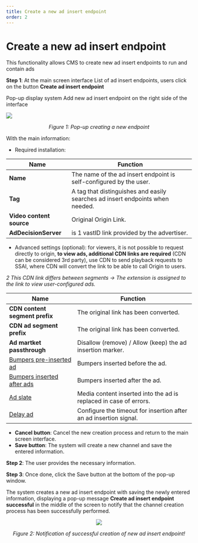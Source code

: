 ```yaml
---
title: Create a new ad insert endpoint
order: 2
---
```


# Create a new ad insert endpoint

This functionality allows CMS to create new ad insert endpoints to run and contain ads

**Step 1**: At the main screen interface List of ad insert endpoints, users click on the button **Create ad insert endpoint**

Pop-up display system Add new ad insert endpoint on the right side of the interface

![](/images/dai/pop-up-create-endpoint.png)

<center>

_Figure 1: Pop-up creating a new endpoint_

</center>

With the main information:

- Required installation:

| Name                     | Function                                                                      |
| ------------------------ | ----------------------------------------------------------------------------- |
| **Name**                 | The name of the ad insert endpoint is self-configured by the user.            |
| **Tag**                  | A tag that distinguishes and easily searches ad insert endpoints when needed. |
| **Video content source** | Original Origin Link.                                                         |
| **AdDecisionServer**     | is 1 vastID link provided by the advertiser.                                  |

- Advanced settings (optional): for viewers, it is not possible to request directly to origin, **to view ads, additional CDN links are required** (CDN can be considered 3rd party), use CDN to send playback requests to SSAI, where CDN will convert the link to be able to call Origin to users.

_2 This CDN link differs between segments
→ The extension is assigned to the link to view user-configured ads._

| Name                                                                                                                                          | Function                                                                                        |
| --------------------------------------------------------------------------------------------------------------------------------------------- | ----------------------------------------------------------------------------------------------- |
| **CDN content segment prefix**                                                                                                                | The original link has been converted.                                                           |
| **CDN ad segment prefix**                                                                                                                     | The original link has been converted.                                                           |
| **Ad martket passthrough**                                                                                                                    | Disallow (remove) / Allow (keep) the ad insertion marker. |
| [Bumpers pre-inserted ad](../2-ad-insert-endpoint/f-bumper-ad.md)    | Bumpers inserted before the ad.                                                                 |
| [Bumpers inserted after ads](../2-ad-insert-endpoint/f-bumper-ad.md) | Bumpers inserted after the ad.                                                                  |
| [Ad slate](../2-ad-insert-endpoint/g-ad-slate.md)                    | Media content inserted into the ad is replaced in case of errors.                               |
| [Delay ad](../2-ad-insert-endpoint/h-delay.md)                       | Configure the timeout for insertion after an ad insertion signal.                               |

- **Cancel button**: Cancel the new creation process and return to the main screen interface.
- **Save button**: The system will create a new channel and save the entered information.

**Step 2**: The user provides the necessary information.

**Step 3**: Once done, click the Save button at the bottom of the pop-up window.

The system creates a new ad insert endpoint with saving the newly entered information, displaying a pop-up message **Create ad insert endpoint successful** in the middle of the screen to notify that the channel creation process has been successfully performed.

<center>

![](/images/dai/success-create.png)

_Figure 2: Notification of successful creation of new ad insert endpoint!_

</center>